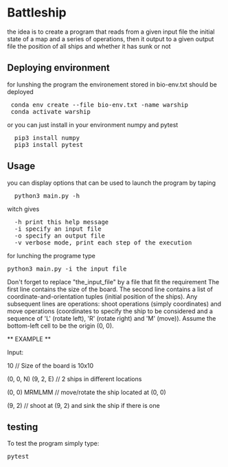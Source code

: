 # Battleship
the idea is to create a program that reads from a given input file the initial state of a map and a series of operations, 
then it output to a given output file the position of all ships and whether it has sunk or not

## Deploying environment
for lunshing the program the environement stored in bio-env.txt should be deployed 
<pre>
 conda env create --file bio-env.txt -name warship
 conda activate warship
</pre>
or you can just install in your environment numpy and pytest
<pre>
  pip3 install numpy
  pip3 install pytest
</pre>
## Usage
you can display options that can be used to launch the program by taping
<pre>
  python3 main.py -h
</pre>
witch gives
<pre>
  -h print this help message
  -i specify an input file 
  -o specify an output file
  -v verbose mode, print each step of the execution
</pre>
for lunching the programe type
<pre>
python3 main.py -i the_input_file
</pre>
Don't forget to replace "the_input_file" by a file that fit the requirement
The first line contains the size of the board. The second line contains a list of
coordinate-and-orientation tuples (initial position of the ships). Any subsequent lines are
operations: shoot operations (simply coordinates) and move operations (coordinates to specify
the ship to be considered and a sequence of 'L' (rotate left), 'R' (rotate right) and 'M' (move)).
Assume the bottom-left cell to be the origin (0, 0).

** EXAMPLE **

Input:

  10                      // Size of the board is 10x10

  (0, 0, N) (9, 2, E)     // 2 ships in different locations

  (0, 0) MRMLMM           // move/rotate the ship located at (0, 0)

  (9, 2)                  // shoot at (9, 2) and sink the ship if there is one
## testing 
To test the program simply type:
<pre>
pytest
</pre>
